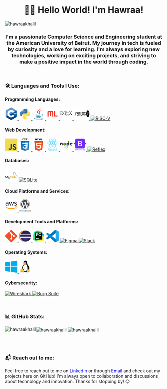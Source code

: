<h1 align="center">👩‍💻 Hello World! I'm Hawraa!</h1>
<p align="left"> <img src="https://komarev.com/ghpvc/?username=hawraakhalil&label=Profile%20views&color=0e75b6&style=flat" alt="hawraakhalil" /> </p>
<h3 align="center">
  I'm a passionate Computer Science and Engineering student at the American University of Beirut. 
  My journey in tech is fueled by curiosity and a love for learning. I'm always exploring new 
  technologies, working on exciting projects, and striving to make a positive impact in the world 
  through coding.
</h3>

<br />

<h3 align="left">🛠️ Languages and Tools I Use:</h3>

<!-- Programming Languages -->
<h4 align="left">Programming Languages:</h4>
<p align="left">
  <a href="https://www.w3schools.com/cpp/" target="_blank" rel="noreferrer">
    <img src="https://raw.githubusercontent.com/devicons/devicon/master/icons/cplusplus/cplusplus-original.svg" alt="C++" width="40" height="40" />
  </a>
  <a href="https://www.python.org" target="_blank" rel="noreferrer">
    <img src="https://raw.githubusercontent.com/devicons/devicon/master/icons/python/python-original.svg" alt="Python" width="40" height="40" />
  </a>
  <a href="https://www.java.com" target="_blank" rel="noreferrer">
    <img src="https://raw.githubusercontent.com/devicons/devicon/master/icons/java/java-original.svg" alt="Java" width="40" height="40" />
  </a>
  <a href="https://smlfamily.github.io/" target="_blank" rel="noreferrer">
    <img src="https://raw.githubusercontent.com/PKief/vscode-material-icon-theme/main/icons/sml.svg" alt="Standard ML" width="40" height="40" />
  </a>
  <a href="https://www.latex-project.org/" target="_blank" rel="noreferrer">
    <img src="https://raw.githubusercontent.com/devicons/devicon/master/icons/latex/latex-original.svg" alt="LaTeX" width="40" height="40" />
  </a>
  <a href="https://ieeexplore.ieee.org/document/10458102" target="_blank" rel="noreferrer">
    <img src="https://raw.githubusercontent.com/Verilog-Solutions/.github/main/assets/verilog-logo.svg" alt="Verilog" width="50" height="40" />
  </a>
  <a href="https://riscv.org/" target="_blank" rel="noreferrer">
    <img src="https://riscv.org/wp-content/uploads/2020/06/riscv-color.svg" alt="RISC-V" width="50" height="40" />
  </a>
</p>

<!-- Web Development -->
<h4 align="left">Web Development:</h4>
<p align="left">
  <a href="https://www.javascript.com" target="_blank" rel="noreferrer">
    <img src="https://raw.githubusercontent.com/devicons/devicon/master/icons/javascript/javascript-original.svg" alt="JavaScript" width="40" height="40" />
  </a>
  <a href="https://www.w3schools.com/css/" target="_blank" rel="noreferrer">
    <img src="https://raw.githubusercontent.com/devicons/devicon/master/icons/css3/css3-original-wordmark.svg" alt="CSS3" width="40" height="40" />
  </a>
  <a href="https://www.w3.org/html/" target="_blank" rel="noreferrer">
    <img src="https://raw.githubusercontent.com/devicons/devicon/master/icons/html5/html5-original-wordmark.svg" alt="HTML5" width="40" height="40" />
  </a>
  <a href="https://reactjs.org/" target="_blank" rel="noreferrer">
    <img src="https://raw.githubusercontent.com/devicons/devicon/master/icons/react/react-original-wordmark.svg" alt="React" width="40" height="40" />
  </a>
  <a href="https://nodejs.org" target="_blank" rel="noreferrer">
    <img src="https://raw.githubusercontent.com/devicons/devicon/master/icons/nodejs/nodejs-original-wordmark.svg" alt="Node.js" width="40" height="40" />
  </a>
  <a href="https://getbootstrap.com/" target="_blank" rel="noreferrer">
    <img src="https://raw.githubusercontent.com/devicons/devicon/master/icons/bootstrap/bootstrap-plain-wordmark.svg" alt="Bootstrap" width="40" height="40" />
  </a>
  <a href="https://reflex.dev/" target="_blank" rel="noreferrer">
    <img src="https://logowik.com/content/uploads/images/reflex-python7192.logowik.com.webp" alt="Reflex" width="50" height="40" />
  </a>
</p>

<!-- Databases -->
<h4 align="left">Databases:</h4>
<p align="left">
  <a href="https://www.mysql.com/" target="_blank" rel="noreferrer">
    <img src="https://raw.githubusercontent.com/devicons/devicon/master/icons/mysql/mysql-original-wordmark.svg" alt="MySQL" width="40" height="40" />
  </a>
  <a href="https://www.sqlite.org/" target="_blank" rel="noreferrer">
    <img src="https://www.vectorlogo.zone/logos/sqlite/sqlite-icon.svg" alt="SQLite" width="40" height="40" />
  </a>
</p>

<!-- Cloud Platforms and Services -->
<h4 align="left">Cloud Platforms and Services:</h4>
<p align="left">
  <a href="https://aws.amazon.com/" target="_blank" rel="noreferrer">
    <img src="https://raw.githubusercontent.com/devicons/devicon/master/icons/amazonwebservices/amazonwebservices-original-wordmark.svg" alt="AWS" width="40" height="40" />
  </a>
  <a href="https://wordpress.org/" target="_blank" rel="noreferrer">
    <img src="https://raw.githubusercontent.com/devicons/devicon/master/icons/wordpress/wordpress-original.svg" alt="WordPress" width="40" height="40" />
  </a>
</p>

<!-- Development Tools and Platforms -->
<h4 align="left">Development Tools and Platforms:</h4>
<p align="left">
  <a href="https://git-scm.com/" target="_blank" rel="noreferrer">
    <img src="https://raw.githubusercontent.com/devicons/devicon/master/icons/git/git-original.svg" alt="Git" width="40" height="40" />
  </a>
  <a href="https://www.eclipse.org/" target="_blank" rel="noreferrer">
    <img src="https://raw.githubusercontent.com/devicons/devicon/master/icons/eclipse/eclipse-original.svg" alt="Eclipse" width="40" height="40" />
  </a>
  <a href="https://www.jetbrains.com/pycharm/" target="_blank" rel="noreferrer">
    <img src="https://raw.githubusercontent.com/devicons/devicon/master/icons/pycharm/pycharm-original.svg" alt="PyCharm" width="40" height="40" />
  </a>
  <a href="https://code.visualstudio.com/" target="_blank" rel="noreferrer">
    <img src="https://raw.githubusercontent.com/devicons/devicon/master/icons/vscode/vscode-original.svg" alt="VS Code" width="40" height="40" />
  </a>
  <a href="https://www.figma.com/" target="_blank" rel="noreferrer">
    <img src="https://www.vectorlogo.zone/logos/figma/figma-icon.svg" alt="Figma" width="40" height="40" />
  </a>
  <a href="https://slack.com/" target="_blank" rel="noreferrer">
    <img src="https://a.slack-edge.com/80588/marketing/img/icons/icon_slack_hash_colored.png" alt="Slack" width="40" height="40" />
  </a>
</p>

<!-- Operating Systems -->
<h4 align="left">Operating Systems:</h4>
<p align="left">
  <a href="https://www.microsoft.com/windows/" target="_blank" rel="noreferrer">
    <img src="https://raw.githubusercontent.com/devicons/devicon/master/icons/windows8/windows8-original.svg" alt="Windows" width="40" height="40" />
  </a>
  <a href="https://www.linux.org/" target="_blank" rel="noreferrer">
    <img src="https://raw.githubusercontent.com/devicons/devicon/master/icons/linux/linux-original.svg" alt="Linux" width="40" height="40" />
  </a>
</p>

<!-- Cybersecurity -->
<h4 align="left">Cybersecurity:</h4>
<p align="left">
  <a href="https://www.wireshark.org/" target="_blank" rel="noreferrer">
    <img src="https://www.wireshark.org/assets/img/wireshark-logo.png" alt="Wireshark" width="70" height="40" />
  </a>
  <a href="https://portswigger.net/burp" target="_blank" rel="noreferrer">
    <img src="https://www.svgrepo.com/show/454430/burpsuite-security-software.svg" alt="Burp Suite" width="40" height="40" />
  </a>
</p>
<br />

<h3 align="left">📊 GitHub Stats:</h3>
<p align="left">
  <img
    align="left"
    src="https://github-readme-stats.vercel.app/api/top-langs?username=hawraakhalil&show_icons=true&locale=en&layout=compact"
    alt="hawraakhalil"
  />
  <img
    align="center"
    src="https://github-readme-stats.vercel.app/api?username=hawraakhalil&show_icons=true&locale=en"
    alt="hawraakhalil"
  />
  <img
    align="center"
    src="https://github-readme-streak-stats.herokuapp.com/?user=hawraakhalil&"
    alt="hawraakhalil"
  />
</p>

<br />
<br />

<h3 align="left">📬 Reach out to me:</h3>
<p>
  Feel free to reach out to me on
  <a
    href="https://linkedin.com/in/hawraa-khalil-13658a24b/"
    target="_blank"
    style="color: blue; text-decoration: none"
    >LinkedIn</a
  >
  or through
  <a
    href="mailto:hhk22@mail.aub.edu"
    target="_blank"
    style="color: blue; text-decoration: none"
    >Email</a
  >
  and check out my projects here on GitHub! I'm always open to collaboration and
  discussions about technology and innovation. Thanks for stopping by! 😊
</p>

